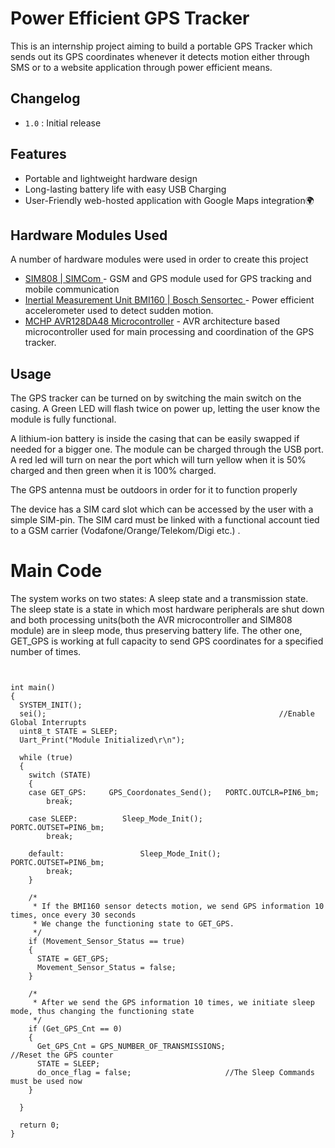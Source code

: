 ﻿# Power Efficient GPS Tracker
This is an internship project aiming to build a portable GPS Tracker which sends out its GPS coordinates whenever it detects motion either through SMS or to a website application through power efficient means.
## Changelog
-  `1.0`  : Initial release

## Features

- Portable and lightweight hardware design
- Long-lasting battery life with easy USB Charging
- User-Friendly web-hosted application with Google Maps integration🌍


## Hardware Modules Used

A number of hardware modules were used in order to create this project

-  [SIM808 | SIMCom ](https://simcom.ee/modules/gsm-gprs-gnss/sim808/) - GSM and GPS module used for GPS tracking and mobile communication
- [Inertial Measurement Unit BMI160 | Bosch Sensortec ](https://www.bosch-sensortec.com/products/motion-sensors/imus/bmi160/) - Power efficient accelerometer used to detect sudden motion.
- [MCHP AVR128DA48 Microcontroller](https://www.microchip.com/en-us/product/AVR128DA48/) - AVR architecture based microcontroller used for main processing and coordination of the GPS tracker.

## Usage

The GPS tracker can be turned on by switching the main switch on the casing. A Green LED will flash twice on power up, letting the user know the module is fully functional.

A lithium-ion battery is inside the casing that can be easily swapped if needed for a bigger one. The module can be charged through the USB port. A red led will turn on near the port which will turn yellow when it is 50% charged and then green when it is 100% charged.

The GPS antenna must be outdoors in order for it to function properly

The device has a SIM card slot which can be accessed by the user with a simple SIM-pin. The SIM card must be linked with a functional account tied  to a GSM carrier (Vodafone/Orange/Telekom/Digi etc.) .

# Main Code
The system works on two states: A sleep state and a transmission state. The sleep state is a state in which most hardware peripherals are shut down and both processing units(both the AVR microcontroller and SIM808 module) are in sleep mode, thus preserving battery life. The other one, GET_GPS is working at full capacity to send GPS coordinates for a specified number of times.

````


int main() 
{
  SYSTEM_INIT();
  sei();                                                    //Enable Global Interrupts
  uint8_t STATE = SLEEP;
  Uart_Print("Module Initialized\r\n");
  
  while (true) 
  {
    switch (STATE) 
    {
    case GET_GPS:     GPS_Coordonates_Send();   PORTC.OUTCLR=PIN6_bm;
        break;
      
    case SLEEP:          Sleep_Mode_Init();              PORTC.OUTSET=PIN6_bm;
        break;
      
    default:                 Sleep_Mode_Init();              PORTC.OUTSET=PIN6_bm;
        break;
    }

    /*
     * If the BMI160 sensor detects motion, we send GPS information 10 times, once every 30 seconds
     * We change the functioning state to GET_GPS.
     */
    if (Movement_Sensor_Status == true) 
    {
      STATE = GET_GPS;
      Movement_Sensor_Status = false;
    }

    /*
     * After we send the GPS information 10 times, we initiate sleep mode, thus changing the functioning state
     */
    if (Get_GPS_Cnt == 0)                      
    {
      Get_GPS_Cnt = GPS_NUMBER_OF_TRANSMISSIONS;                         //Reset the GPS counter
      STATE = SLEEP;
      do_once_flag = false;                     //The Sleep Commands must be used now
    }

  }

  return 0;
}
````
